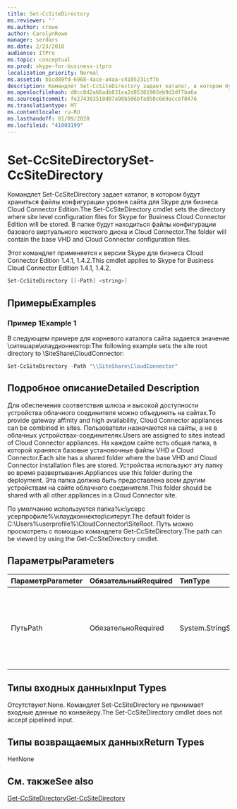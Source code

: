 ```yaml
---
title: Set-CcSiteDirectory
ms.reviewer: ''
ms.author: crowe
author: CarolynRowe
manager: serdars
ms.date: 2/23/2018
audience: ITPro
ms.topic: conceptual
ms.prod: skype-for-business-itpro
localization_priority: Normal
ms.assetid: b1cd89fd-6968-4ace-a4aa-c4105231cf7b
description: Командлет Set-CcSiteDirectory задает каталог, в котором будут храниться файлы конфигурации уровня сайта для Skype для бизнеса Cloud Connector Edition. В папке будут находиться файлы конфигурации базового виртуального жесткого диска и Cloud Connector.
ms.openlocfilehash: d0cc8d2a66adb831ea2d85381902eb9d3df7ba6a
ms.sourcegitcommit: fe274303510d07a90b506bfa050c669accef0476
ms.translationtype: MT
ms.contentlocale: ru-RU
ms.lasthandoff: 01/09/2020
ms.locfileid: "41003199"
---
```

# <a name="set-ccsitedirectory"></a><span data-ttu-id="9c28a-104">Set-CcSiteDirectory</span><span class="sxs-lookup"><span data-stu-id="9c28a-104">Set-CcSiteDirectory</span></span>
 
<span data-ttu-id="9c28a-105">Командлет Set-CcSiteDirectory задает каталог, в котором будут храниться файлы конфигурации уровня сайта для Skype для бизнеса Cloud Connector Edition.</span><span class="sxs-lookup"><span data-stu-id="9c28a-105">The Set-CcSiteDirectory cmdlet sets the directory where site level configuration files for Skype for Business Cloud Connector Edition will be stored.</span></span> <span data-ttu-id="9c28a-106">В папке будут находиться файлы конфигурации базового виртуального жесткого диска и Cloud Connector.</span><span class="sxs-lookup"><span data-stu-id="9c28a-106">The folder will contain the base VHD and Cloud Connector configuration files.</span></span>
  
<span data-ttu-id="9c28a-107">Этот командлет применяется к версии Skype для бизнеса Cloud Connector Edition 1.4.1, 1.4.2.</span><span class="sxs-lookup"><span data-stu-id="9c28a-107">This cmdlet applies to Skype for Business Cloud Connector Edition 1.4.1, 1.4.2.</span></span>
  
```powershell
Set-CcSiteDirectory [[-Path] <string>]
```

## <a name="examples"></a><span data-ttu-id="9c28a-108">Примеры</span><span class="sxs-lookup"><span data-stu-id="9c28a-108">Examples</span></span>
<span data-ttu-id="9c28a-109"><a name="Examples"> </a></span><span class="sxs-lookup"><span data-stu-id="9c28a-109"></span></span>

### <a name="example-1"></a><span data-ttu-id="9c28a-110">Пример 1</span><span class="sxs-lookup"><span data-stu-id="9c28a-110">Example 1</span></span>

<span data-ttu-id="9c28a-111">В следующем примере для корневого каталога сайта задается значение \\ситешаре\клаудконнектор:</span><span class="sxs-lookup"><span data-stu-id="9c28a-111">The following example sets the site root directory to \\SiteShare\CloudConnector:</span></span>
  
```powershell
Set-CcSiteDirectory -Path "\\SiteShare\CloudConnector"
```

## <a name="detailed-description"></a><span data-ttu-id="9c28a-112">Подробное описание</span><span class="sxs-lookup"><span data-stu-id="9c28a-112">Detailed Description</span></span>
<span data-ttu-id="9c28a-113"><a name="DetailedDescription"> </a></span><span class="sxs-lookup"><span data-stu-id="9c28a-113"></span></span>

<span data-ttu-id="9c28a-114">Для обеспечения соответствия шлюза и высокой доступности устройства облачного соединителя можно объединять на сайтах.</span><span class="sxs-lookup"><span data-stu-id="9c28a-114">To provide gateway affinity and high availability, Cloud Connector appliances can be combined in sites.</span></span> <span data-ttu-id="9c28a-115">Пользователи назначаются на сайты, а не в облачных устройствах-соединителях.</span><span class="sxs-lookup"><span data-stu-id="9c28a-115">Users are assigned to sites instead of Cloud Connector appliances.</span></span> <span data-ttu-id="9c28a-116">На каждом сайте есть общая папка, в которой хранятся базовые установочные файлы VHD и Cloud Connector.</span><span class="sxs-lookup"><span data-stu-id="9c28a-116">Each site has a shared folder where the base VHD and Cloud Connector installation files are stored.</span></span> <span data-ttu-id="9c28a-117">Устройства используют эту папку во время развертывания.</span><span class="sxs-lookup"><span data-stu-id="9c28a-117">Appliances use this folder during the deployment.</span></span> <span data-ttu-id="9c28a-118">Эта папка должна быть предоставлена всем другим устройствам на сайте облачного соединителя.</span><span class="sxs-lookup"><span data-stu-id="9c28a-118">This folder should be shared with all other appliances in a Cloud Connector site.</span></span>
  
<span data-ttu-id="9c28a-119">По умолчанию используется папка\%к:\усерс усерпрофиле%\клаудконнектор\ситерут.</span><span class="sxs-lookup"><span data-stu-id="9c28a-119">The default folder is C:\Users\%userprofile%\CloudConnector\SiteRoot.</span></span> <span data-ttu-id="9c28a-120">Путь можно просмотреть с помощью командлета Get-CcSiteDirectory.</span><span class="sxs-lookup"><span data-stu-id="9c28a-120">The path can be viewed by using the Get-CcSiteDirectory cmdlet.</span></span>
  
## <a name="parameters"></a><span data-ttu-id="9c28a-121">Параметры</span><span class="sxs-lookup"><span data-stu-id="9c28a-121">Parameters</span></span>
<span data-ttu-id="9c28a-122"><a name="DetailedDescription"> </a></span><span class="sxs-lookup"><span data-stu-id="9c28a-122"></span></span>

|<span data-ttu-id="9c28a-123">**Параметр**</span><span class="sxs-lookup"><span data-stu-id="9c28a-123">**Parameter**</span></span>|<span data-ttu-id="9c28a-124">**Обязательный**</span><span class="sxs-lookup"><span data-stu-id="9c28a-124">**Required**</span></span>|<span data-ttu-id="9c28a-125">**Тип**</span><span class="sxs-lookup"><span data-stu-id="9c28a-125">**Type**</span></span>|<span data-ttu-id="9c28a-126">**Описание**</span><span class="sxs-lookup"><span data-stu-id="9c28a-126">**Description**</span></span>|
|:-----|:-----|:-----|:-----|
| <span data-ttu-id="9c28a-127">Путь</span><span class="sxs-lookup"><span data-stu-id="9c28a-127">Path</span></span> <br/> | <span data-ttu-id="9c28a-128">Обязательно</span><span class="sxs-lookup"><span data-stu-id="9c28a-128">Required</span></span> <br/> | <span data-ttu-id="9c28a-129">System.String</span><span class="sxs-lookup"><span data-stu-id="9c28a-129">System.String</span></span> <br/> |<span data-ttu-id="9c28a-130">Путь к папке, в которой будут храниться файлы сайта облачного соединителя.</span><span class="sxs-lookup"><span data-stu-id="9c28a-130">Provides the path to the folder where Cloud Connector site files will be stored.</span></span>  <br/> |
   
## <a name="input-types"></a><span data-ttu-id="9c28a-131">Типы входных данных</span><span class="sxs-lookup"><span data-stu-id="9c28a-131">Input Types</span></span>
<span data-ttu-id="9c28a-132"><a name="InputTypes"> </a></span><span class="sxs-lookup"><span data-stu-id="9c28a-132"></span></span>

<span data-ttu-id="9c28a-133">Отсутствуют.</span><span class="sxs-lookup"><span data-stu-id="9c28a-133">None.</span></span> <span data-ttu-id="9c28a-134">Командлет Set-CcSiteDirectory не принимает входные данные по конвейеру.</span><span class="sxs-lookup"><span data-stu-id="9c28a-134">The Set-CcSiteDirectory cmdlet does not accept pipelined input.</span></span>
  
## <a name="return-types"></a><span data-ttu-id="9c28a-135">Типы возвращаемых данных</span><span class="sxs-lookup"><span data-stu-id="9c28a-135">Return Types</span></span>
<span data-ttu-id="9c28a-136"><a name="ReturnTypes"> </a></span><span class="sxs-lookup"><span data-stu-id="9c28a-136"></span></span>

<span data-ttu-id="9c28a-137">Нет</span><span class="sxs-lookup"><span data-stu-id="9c28a-137">None</span></span>
  
## <a name="see-also"></a><span data-ttu-id="9c28a-138">См. также</span><span class="sxs-lookup"><span data-stu-id="9c28a-138">See also</span></span>
<span data-ttu-id="9c28a-139"><a name="ReturnTypes"> </a></span><span class="sxs-lookup"><span data-stu-id="9c28a-139"></span></span>

[<span data-ttu-id="9c28a-140">Get-CcSiteDirectory</span><span class="sxs-lookup"><span data-stu-id="9c28a-140">Get-CcSiteDirectory</span></span>](get-ccsitedirectory.md)
  

